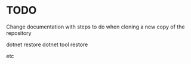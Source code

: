 # TODO

Change documentation with steps to do when cloning a new copy of the repository

dotnet restore
dotnet tool restore

etc